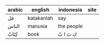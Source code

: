 
| arabic | english | indonesia | site |
| --- | --- | --- | --- |
| قل | katakanlah | say |
| الناس | manusia | the people |
| كِتَابٌ | book | كِ تَ ا بٌ |
